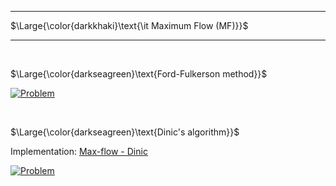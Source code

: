 _____________________________________
$\Large{\color{darkkhaki}\text{\it Maximum Flow (MF)}}$  
_____________________________________

<br />

$\Large{\color{darkseagreen}\text{Ford-Fulkerson method}}$

[![Problem](https://img.youtube.com/vi/LdOnanfc5TM/0.jpg)](https://www.youtube.com/watch?v=LdOnanfc5TM)

<br />

$\Large{\color{darkseagreen}\text{Dinic's algorithm}}$  

Implementation: [Max-flow - Dinic](https://github.com/pl3onasm/AADS/blob/main/algorithms/graphs/MF-ford-fulkerson/ffm-3.c)

[![Problem](https://img.youtube.com/vi/M6cm8UeeziI/0.jpg)](https://www.youtube.com/watch?v=M6cm8UeeziI)

